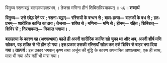  

विमुच्य रशनाबद्धं बालहत्याहतप्रभम् । तेजसा मणिना हीनं शिबिरान्निरयापयत् ॥ ५६॥ **शब्दार्थ** 

**विमुच्य—** **उसे छोड़ देने पर** **; रशना-बद्धम्—** **रस्सियों के बन्धन से** **; बाल-हत्या—** **बालकों के वध से** **; हत-प्रभम्—** **शारीरिक कान्ति का क्षय** **; तेजसा—** **शक्ति से** **; मणिना—** **मणि से** **; हीनम्—** **रहित** **; शिबिरात्—** **शिविर से** **; निरयापयत्—** **निकाल भगाया।** **.** 

**बालहत्या के कारण वह (अश्वत्थामा) पहले ही अपनी शारीरिक कान्ति खो चुका था** **और अब, अपनी शीर्ष मणि खोकर, वह शक्ति से भी हीन हो गया। इस प्रकार उसकी** **रस्सियाँ खोल कर उसे शिविर से बाहर भगा दिया गया।** **तात्पर्य** : इस प्रकार भगवान् कृष्ण तथा अर्जुन की बुद्धि के कारण अपमानित अश्वत्थामा, एक ही साथ, मारा भी गया और नहीं भी मारा गया। 